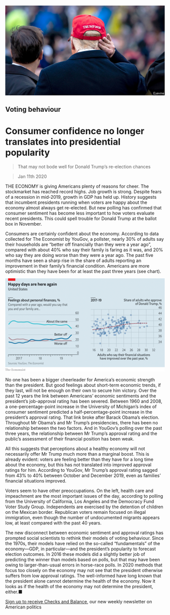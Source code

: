 ![](./images/20200111_USP502.jpg)

## Voting behaviour

# Consumer confidence no longer translates into presidential popularity

> That may not bode well for Donald Trump’s re-election chances

> Jan 11th 2020

THE ECONOMY is giving Americans plenty of reasons for cheer. The stockmarket has reached record highs. Job growth is strong. Despite fears of a recession in mid-2019, growth in GDP has held up. History suggests that incumbent presidents running when voters are happy about the economy almost always get re-elected. But new polling has confirmed that consumer sentiment has become less important to how voters evaluate recent presidents. This could spell trouble for Donald Trump at the ballot box in November.

Consumers are certainly confident about the economy. According to data collected for The Economist by YouGov, a pollster, nearly 30% of adults say their households are “better off financially than they were a year ago”, compared with about 40% who say their family is faring as it was, and 20% who say they are doing worse than they were a year ago. The past five months have seen a sharp rise in the share of adults reporting an improvement in their family’s financial condition. Americans are more optimistic than they have been for at least the past three years (see chart).

![](./images/20200111_USC013.png)

No one has been a bigger cheerleader for America’s economic strength than the president. But good feelings about short-term economic trends, if they last, will not be enough on their own to secure him victory. Over the past 12 years the link between Americans’ economic sentiments and the president’s job-approval rating has been severed. Between 1960 and 2008, a one-percentage-point increase in the University of Michigan’s index of consumer sentiment predicted a half-percentage-point increase in the president’s approval rating. That link broke after Barack Obama’s election. Throughout Mr Obama’s and Mr Trump’s presidencies, there has been no relationship between the two factors. And in YouGov’s polling over the past three years, the relationship between Mr Trump’s approval rating and the public’s assessment of their financial position has been weak.

All this suggests that perceptions about a healthy economy will not necessarily offer Mr Trump much more than a marginal boost. This is already evident: voters are feeling better than they have for a long time about the economy, but this has not translated into improved approval ratings for him. According to YouGov, Mr Trump’s approval rating sagged from 43% to 40% between October and December 2019, even as families’ financial situations improved.

Voters seem to have other preoccupations. On the left, health care and impeachment are the most important issues of the day, according to polling from the University of California, Los Angeles and the Democracy Fund Voter Study Group. Independents are exercised by the detention of children on the Mexican border. Republican voters remain focused on illegal immigration, even though the number of undocumented migrants appears low, at least compared with the past 40 years.

The new disconnect between economic sentiment and approval ratings has prompted social scientists to rethink their models of voting behaviour. Since the 1970s, their models have relied on the so-called “fundamentals” of the economy—GDP, in particular—and the president’s popularity to forecast election outcomes. In 2016 these models did a slightly better job of predicting the winner than models based on polls, but that may have been owing to larger-than-usual errors in horse-race polls. In 2020 methods that focus too closely on the economy may not see that the president otherwise suffers from low approval ratings. The well-informed have long known that the president alone cannot determine the health of the economy. Now it looks as if the health of the economy may not determine the president, either.■

[Sign up to receive Checks and Balance](https://www.economist.com//checksandbalance/), our new weekly newsletter on American politics